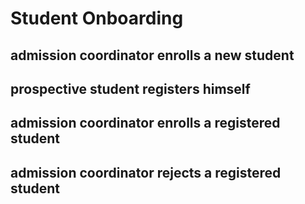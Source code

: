 # Student Onboarding

## admission coordinator enrolls a new student

## prospective student registers himself

## admission coordinator enrolls a registered student

## admission coordinator rejects a registered student
